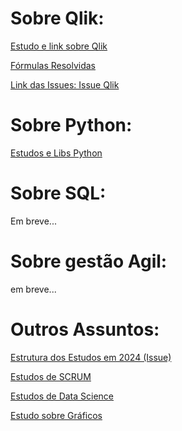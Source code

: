 # Sobre Qlik:

[Estudo e link sobre Qlik](/QLIK/Estudos%20Qlik.md)

[Fórmulas Resolvidas](/QLIK/Formulas%20resolvidas.md)

[Link das Issues: Issue Qlik](https://github.com/CaioGunz/Study/issues/2#issue-2057726169)

# Sobre Python:
[Estudos e Libs Python](/PYTHON/Estudos%20e%20Libs%20Python.md)

# Sobre SQL:
Em breve...

# Sobre gestão Agil:
em breve...

# Outros Assuntos:
[Estrutura dos Estudos em 2024 (Issue)](https://github.com/CaioGunz/Study/issues/1#issue-2057441700)

[Estudos de SCRUM](/OUTROS%20ASSUNTOS/SCRUM/Estudos%20Scrum.md)

[Estudos de Data Science](/OUTROS%20ASSUNTOS/ESTATISTICA/Estudos%20Sobre%20Data%20Science.md)

[Estudo sobre Gráficos](/OUTROS%20ASSUNTOS/ESTATISTICA/Graficos.md)

